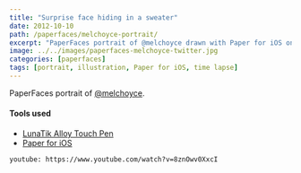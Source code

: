 ```yaml
---
title: "Surprise face hiding in a sweater"
date: 2012-10-10
path: /paperfaces/melchoyce-portrait/
excerpt: "PaperFaces portrait of @melchoyce drawn with Paper for iOS on an iPad."
image: ../../images/paperfaces-melchoyce-twitter.jpg
categories: [paperfaces]
tags: [portrait, illustration, Paper for iOS, time lapse]
---
```


PaperFaces portrait of [@melchoyce](https://twitter.com/melchoyce).

#### Tools used

- [LunaTik Alloy Touch Pen](https://www.amazon.com/gp/product/B00821TR7G/ref=as_li_ss_tl?ie=UTF8&tag=mademist-20&linkCode=as2&camp=1789&creative=390957&creativeASIN=B00821TR7G)
- [Paper for iOS](https://paper.bywetransfer.com/)

`youtube: https://www.youtube.com/watch?v=8znOwv0XxcI`
